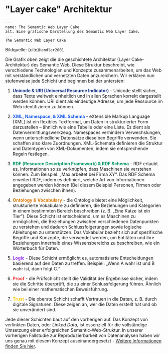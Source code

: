 # "Layer cake" Architektur
```{figure} The-Semantic-Web-layer-cake-presented-by-Tim-Berners-Lee-at-the-XML-2000-conference.png
---
name: The Semantic Web Layer Cake
alt: Eine grafische Darstellung des Semantic Web Layer Cake.
---
The Semantic Web Layer Cake
```
Bildquelle: {cite}`Hendler2001`

Die Grafik oben zeigt die die geschichtete Architektur (Layer Cake-Architektur) des Semantic Web. Diese Struktur beschreibt, wie verschiedene Technologien und Konzepte zusammenarbeiten, um das Web mit verständlichen und vernetzten Daten anzureichern.
Wir erklären nun stufenweise jede Schicht und beginnen bei der untersten:

1. <span style="color:#1e3a8a"><strong>Unicode & URI (Universal Resource Indicator)</strong></span> - Unicode stellt sicher, dass Texte weltweit einheitlich und in allen Sprachen korrekt dargestellt werden können. URI dient als eindeutige Adresse, um jede Ressource im Web identifizieren zu können.
2.  <span style="color:#2563eb"><strong>XML, Namespace, & XML Schema </strong></span> - eXtensible Markup Language (XML) ist ein flexibles Textformat, um Daten in strukturierter Form darzustellen – ähnlich wie eine Tabelle oder eine Liste. Es dient als Datenvermittlungswerkzeug. Namespaces verhindern Verwechslungen, wenn unterschiedliche Datensätze dieselben Begriffe verwenden. Sie schaffen also klare Zuordnungen. XML-Schemata definieren die Struktur und Datentypen von XML-Dokumenten, indem sie entsprechende Regeln festlegen.
3. <span style="color:#059669"><strong>RDF (Resource Description Framework) & RDF Schema</strong></span> - RDF erlaubt es, Informationen so zu verknüpfen, dass Maschinen sie verstehen können. Zum Beispiel: „Max arbeitet bei Firma XY“. Das RDF Schema erweitert RDF, indem es definiert, welche Art von Informationen angegeben werden können (Bei diesem Beispiel Personen, Firmen oder Beziehungen zwischen ihnen).

4. <span style="color:#d97706"><strong>Ontology & Vocabulary</strong></span> - die Ontologie bietet eine Möglichkeit, strukturierte Vokabulare zu definieren, die Beziehungen und Kategorien in einem bestimmten Bereich beschreiben (z. B. „Eine Katze ist ein Tier“). Diese Schicht ist entscheidend, um es Maschinen zu ermöglichen, die Beziehungen zwischen verschiedenen Datenpunkten zu verstehen und dadurch Schlussfolgerungen sowie logische Ableitungen zu unterstützen. Das Vokabular bezieht sich auf spezifische Begriffe und Konzepte, die verwendet werden, um Entitäten und ihre Beziehungen innerhalb eines Wissensbereichs zu beschreiben, wie ein Wörterbuch für Daten. 
5. <span style="color:#9333ea"><strong>Logic</strong></span> - Diese Schicht ermöglicht es, automatisierte Entscheidungen basierend auf den Daten zu treffen. Beispiel: „Wenn A wahr ist und B wahr ist, dann folgt C.“
6. <span style="color:#ef4444"><strong>Proof</strong></span> - die Prüfschicht stellt die Validität der Ergebnisse sicher, indem sie die Schritte überprüft, die zu einer Schlussfolgerung führen. Ähnlich wie bei einer mathematischen Beweisführung.
7. <span style="color:#facc15"><strong>Trust</strong></span> - Die oberste Schicht schafft Vertrauen in die Daten, z. B. durch digitale Signaturen. Diese zeigen an, wer die Daten erstellt hat und ob sie unverändert sind. 

Jede dieser Schichten baut auf den vorherigen auf. Das Konzept von verlinkten Daten, oder *Linked Data*, ist essenziell für die vollständige Umsetzung einer erfolgreichen Semantic-Web-Struktur. In unserer vorherigen Fallstudie zur Reproduzierbarkeit von Datenanalysen haben wir uns genau mit diesem Konzept auseinandergesetzt - [Weitere Informationen finden Sie hier](https://quadriga-dk.github.io/Tabelle-Fallstudie-1/Markdown/5_3_Linked-Data.html).
